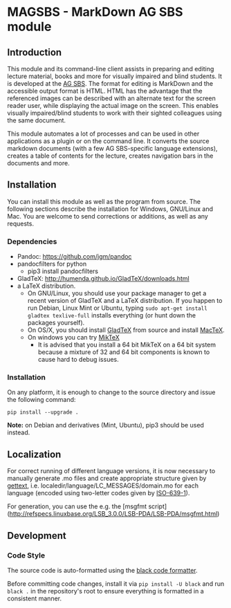 <!-- vim: set ft=markdown sts=4 ts=4 sw=4 expandtab: -->
MAGSBS - MarkDown AG SBS module
===============================

Introduction
------------


This module and its command-line client assists in preparing and editing lecture
material, books and more for visually impaired and blind students. It is
developed at the [AG SBS](https://elvis.inf.tu-dresden.de/index.php?menuid=23).
The format for editing is MarkDown and the accessible output
format is HTML.
HTML has the advantage that the referenced images can be described with an
alternate text for the screen reader user, while displaying the actual image on
the screen.
This enables visually impaired/blind students to work with their sighted
colleagues using the same document.

This module automates a lot of processes and can be used in other applications
as a plugin or on the command line. It converts the source markdown documents
(with a few AG SBS-specific language extensions), creates a table of contents
for the lecture, creates navigation bars in the documents and more.

Installation
------------

You can install this module as well as the program from source. The following
sections describe the installation for Windows, GNU/Linux and Mac. You are
welcome to send corrections or additions, as well as any requests.

### Dependencies

-   Pandoc: <https://github.com/jgm/pandoc>
-   pandocfilters for python
    -   pip3 install pandocfilters
-   GladTeX: <http://humenda.github.io/GladTeX/downloads.html>
-   a LaTeX distribution.
    -   On GNU/Linux, you should use your package manager to get a recent
        version of GladTeX and a LaTeX distribution. If you happen to run
        Debian, Linux Mint or Ubuntu, typing `sudo apt-get install gladtex
        texlive-full` installs everything (or hunt down the packages yourself).
    -   On OS/X, you should install
        [GladTeX](https://github.com/humenda/GladTeX) from source and install
        [MacTeX](www.tug.org/mactex/).
    -   On windows you can try [MikTeX](https://miktex.org/)
        -   It is advised that you install a 64 bit MikTeX on a 64 bit system
            because a mixture of 32 and 64 bit components is known to cause hard
            to debug issues.


### Installation

On any platform, it is enough to change to the source directory and issue the
following command:

    pip install --upgrade .

**Note:** on Debian and derivatives (Mint, Ubuntu), pip3 should be used instead.

Localization
------------

For correct running of different language versions, it is now necessary to
manually generate .mo files and create appropriate structure given by
[gettext](https://docs.python.org/3/library/gettext.html), i.e.
localedir/language/LC_MESSAGES/domain.mo for each language (encoded using
two-letter codes given by [ISO-639-1](https://en.wikipedia.org/wiki/List_of_ISO_639-1_codes)).

For generation, you can use the e.g. the [msgfmt script]
(http://refspecs.linuxbase.org/LSB_3.0.0/LSB-PDA/LSB-PDA/msgfmt.html)


Development
-----------

### Code Style

The source code is auto-formatted using the [black code
formatter](https://github.com/psf/black).

Before committing code changes, install it via ``pip install -U black`` and run ``black
.`` in the repository's root to ensure everything is formatted in a consistent manner.
